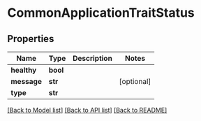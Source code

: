 # CommonApplicationTraitStatus

## Properties
Name | Type | Description | Notes
------------ | ------------- | ------------- | -------------
**healthy** | **bool** |  | 
**message** | **str** |  | [optional] 
**type** | **str** |  | 

[[Back to Model list]](../README.md#documentation-for-models) [[Back to API list]](../README.md#documentation-for-api-endpoints) [[Back to README]](../README.md)

